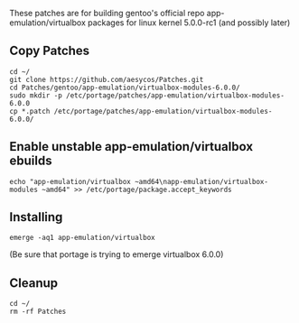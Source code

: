 These patches are for building gentoo's official repo app-emulation/virtualbox packages for linux kernel 5.0.0-rc1 (and possibly later)

## Copy Patches
```
cd ~/
git clone https://github.com/aesycos/Patches.git
cd Patches/gentoo/app-emulation/virtualbox-modules-6.0.0/
sudo mkdir -p /etc/portage/patches/app-emulation/virtualbox-modules-6.0.0
cp *.patch /etc/portage/patches/app-emulation/virtualbox-modules-6.0.0/
```
## Enable unstable app-emulation/virtualbox ebuilds
```
echo "app-emulation/virtualbox ~amd64\napp-emulation/virtualbox-modules ~amd64" >> /etc/portage/package.accept_keywords
```

## Installing
```
emerge -aq1 app-emulation/virtualbox
```

(Be sure that portage is trying to emerge virtualbox 6.0.0)

## Cleanup
```
cd ~/
rm -rf Patches
```
